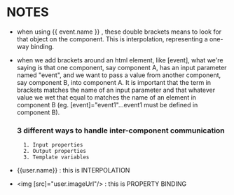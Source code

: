 # NOTES

- when using {{ event.name }} , these double brackets means to look for that object on the component. This is interpolation, representing a one-way binding.

- when we add brackets around an html element, like [event], what we're saying is that one component, say component A, has an input parameter named "event", and we want to pass a value from another component, say component B, into component A. It is important that the term in brackets matches the name of an input parameter and that whatever value we wet that equal to matches the name of an element in component B (eg. [event]="event1"...event1 must be defined in component B).

    ### 3 different ways to handle inter-component communication
        1. Input properties
        2. Output properties
        3. Template variables


- {{user.name}} : this is INTERPOLATION
- <img [src]="user.imageUrl"/> : this is PROPERTY BINDING



